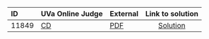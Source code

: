 | ID | UVa Online Judge | External | Link to solution |
|:---|:---|:---|:---:|
| 11849 | [CD](https://onlinejudge.org/index.php?option=com_onlinejudge&Itemid=8&page=show_problem&problem=2949) | [PDF](https://onlinejudge.org/external/118/11849.pdf) | [Solution](https%3A//github.com/versenyi98/programming-contests/tree/master/UVa%20Online%20Judge/11849%2520-%2520CD)|
